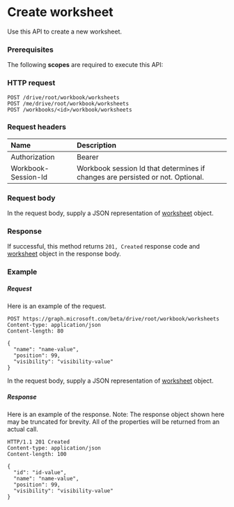 # Create worksheet

Use this API to create a new worksheet.
### Prerequisites
The following **scopes** are required to execute this API: 
### HTTP request
<!-- { "blockType": "ignored" } -->
```http
POST /drive/root/workbook/worksheets
POST /me/drive/root/workbook/worksheets
POST /workbooks/<id>/workbook/worksheets

```
### Request headers
| Name       | Description|
|:---------------|:----------|
| Authorization  | Bearer <code>|
| Workbook-Session-Id  | Workbook session Id that determines if changes are persisted or not. Optional.|

### Request body
In the request body, supply a JSON representation of [worksheet](../resources/worksheet.md) object.


### Response
If successful, this method returns `201, Created` response code and [worksheet](../resources/worksheet.md) object in the response body.

### Example
##### Request
Here is an example of the request.
<!-- {
  "blockType": "request",
  "name": "create_worksheet_from_workbook"
}-->
```http
POST https://graph.microsoft.com/beta/drive/root/workbook/worksheets
Content-type: application/json
Content-length: 80

{
  "name": "name-value",
  "position": 99,
  "visibility": "visibility-value"
}
```
In the request body, supply a JSON representation of [worksheet](../resources/worksheet.md) object.
##### Response
Here is an example of the response. Note: The response object shown here may be truncated for brevity. All of the properties will be returned from an actual call.
<!-- {
  "blockType": "response",
  "truncated": true,
  "@odata.type": "microsoft.graph.worksheet"
} -->
```http
HTTP/1.1 201 Created
Content-type: application/json
Content-length: 100

{
  "id": "id-value",
  "name": "name-value",
  "position": 99,
  "visibility": "visibility-value"
}
```

<!-- uuid: 8fcb5dbc-d5aa-4681-8e31-b001d5168d79
2015-10-25 14:57:30 UTC -->
<!-- {
  "type": "#page.annotation",
  "description": "Create worksheet",
  "keywords": "",
  "section": "documentation",
  "tocPath": ""
}-->